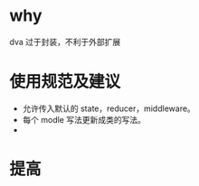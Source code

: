 # why

dva 过于封装，不利于外部扩展





# 使用规范及建议

- 允许传入默认的 state，reducer，middleware。
- 每个 modle 写法更新成类的写法。
- ​





# 提高

